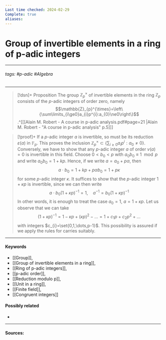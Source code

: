 ```yaml
---
Last time checked: 2024-02-29
Complete: true
aliases:
---
```

# Group of invertible elements in a ring of p-adic integers
***
###### tags: #p-adic #Algebra 
***
>[!dsn]+ Proposition
>The group $\mathbb{Z}_{p}^{\times}$ of invertible elements in the ring $\mathbb{Z}_{p}$ consists of the $p$-adic integers of order zero, namely
>$$\mathbb{Z}_{p}^{\times}=\left\{\sum\limits_{i\ge0}a_{i}p^{i}:a_{0}\ne0\right\}$$
>.^[[[Alain M. Robert - A course in p-adic analysis.pdf#page=21 |Alain M. Robert - "A course in p-adic analysis" p.5]]]

>[!proof]+
>If a $p$-adic integer $a$ is invertible, so must be its reduction $\varepsilon(a)$ in $\mathbb{F}_{p}$. This proves the inclusion $\mathbb{Z}_{p}^{\times}\subset\left\{\sum_{i\ge0}a_{i}p^{i}:a_{0}\ne0\right\}$. Conversely, we have to show that any $p$-adic integer $a$ of order $v(a)=0$ is invertible in this field. Choose $0<b_{0}<p$ with $a_{0}b_{0}\equiv1\mod{p}$ and write $a_{0}b_{0}=1+kp$. Hence, if we write $a=a_{0}+p\alpha$, then
>$$a\cdot b_{0}=1+kp+p\alpha b_{0}=1+p\kappa$$
>for some $p$-adic integer $\kappa$. It suffices to show that the $p$-adic integer $1+\kappa p$ is invertible, since we can then write
>$$a\cdot b_{0}(1+\kappa p)^{-1}=1,\quad a^{-1}=b_{0}(1+\kappa p)^{-1}$$
>In other words, it is enough to treat the case $a_{0}=1$, $a=1+\kappa p$. Let us observe that we can take
>$$(1+\kappa p)^{-1}=1-\kappa p+(\kappa p)^{2}-\dots=1+c_{1}p+c_{2}p^{2}+\dots$$
>with integers $c_{i}=\set{0,1,\dots,p-1}$. This possibility is assured if we apply the rules for carries suitably.
***
#### Keywords
- [[Group]],
- [[Group of invertible elements in a ring]],
- [[Ring of p-adic integers]],
- [[p-adic order]],
- [[Reduction modulo p]],
- [[Unit in a ring]],
- [[Finite field]],
- [[Congruent integers]]
#### Possibly related
- 
***
#### Sources: 